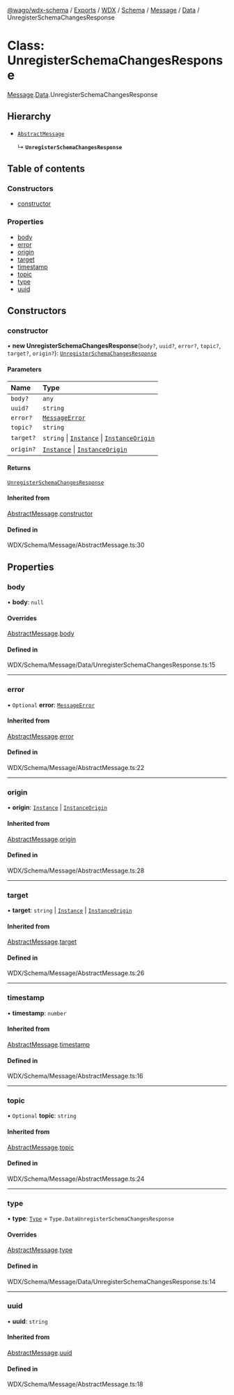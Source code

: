 [@wago/wdx-schema](../README.md) / [Exports](../modules.md) / [WDX](../modules/WDX.md) / [Schema](../modules/WDX.Schema.md) / [Message](../modules/WDX.Schema.Message.md) / [Data](../modules/WDX.Schema.Message.Data.md) / UnregisterSchemaChangesResponse

# Class: UnregisterSchemaChangesResponse

[Message](../modules/WDX.Schema.Message.md).[Data](../modules/WDX.Schema.Message.Data.md).UnregisterSchemaChangesResponse

## Hierarchy

- [`AbstractMessage`](WDX.Schema.Message.AbstractMessage.md)

  ↳ **`UnregisterSchemaChangesResponse`**

## Table of contents

### Constructors

- [constructor](WDX.Schema.Message.Data.UnregisterSchemaChangesResponse.md#constructor)

### Properties

- [body](WDX.Schema.Message.Data.UnregisterSchemaChangesResponse.md#body)
- [error](WDX.Schema.Message.Data.UnregisterSchemaChangesResponse.md#error)
- [origin](WDX.Schema.Message.Data.UnregisterSchemaChangesResponse.md#origin)
- [target](WDX.Schema.Message.Data.UnregisterSchemaChangesResponse.md#target)
- [timestamp](WDX.Schema.Message.Data.UnregisterSchemaChangesResponse.md#timestamp)
- [topic](WDX.Schema.Message.Data.UnregisterSchemaChangesResponse.md#topic)
- [type](WDX.Schema.Message.Data.UnregisterSchemaChangesResponse.md#type)
- [uuid](WDX.Schema.Message.Data.UnregisterSchemaChangesResponse.md#uuid)

## Constructors

### constructor

• **new UnregisterSchemaChangesResponse**(`body?`, `uuid?`, `error?`, `topic?`, `target?`, `origin?`): [`UnregisterSchemaChangesResponse`](WDX.Schema.Message.Data.UnregisterSchemaChangesResponse.md)

#### Parameters

| Name | Type |
| :------ | :------ |
| `body?` | `any` |
| `uuid?` | `string` |
| `error?` | [`MessageError`](WDX.Schema.Message.MessageError.md) |
| `topic?` | `string` |
| `target?` | `string` \| [`Instance`](WDX.Schema.Model.Instance.Instance.md) \| [`InstanceOrigin`](WDX.Schema.Model.Instance.InstanceOrigin.md) |
| `origin?` | [`Instance`](WDX.Schema.Model.Instance.Instance.md) \| [`InstanceOrigin`](WDX.Schema.Model.Instance.InstanceOrigin.md) |

#### Returns

[`UnregisterSchemaChangesResponse`](WDX.Schema.Message.Data.UnregisterSchemaChangesResponse.md)

#### Inherited from

[AbstractMessage](WDX.Schema.Message.AbstractMessage.md).[constructor](WDX.Schema.Message.AbstractMessage.md#constructor)

#### Defined in

WDX/Schema/Message/AbstractMessage.ts:30

## Properties

### body

• **body**: ``null``

#### Overrides

[AbstractMessage](WDX.Schema.Message.AbstractMessage.md).[body](WDX.Schema.Message.AbstractMessage.md#body)

#### Defined in

WDX/Schema/Message/Data/UnregisterSchemaChangesResponse.ts:15

___

### error

• `Optional` **error**: [`MessageError`](WDX.Schema.Message.MessageError.md)

#### Inherited from

[AbstractMessage](WDX.Schema.Message.AbstractMessage.md).[error](WDX.Schema.Message.AbstractMessage.md#error)

#### Defined in

WDX/Schema/Message/AbstractMessage.ts:22

___

### origin

• **origin**: [`Instance`](WDX.Schema.Model.Instance.Instance.md) \| [`InstanceOrigin`](WDX.Schema.Model.Instance.InstanceOrigin.md)

#### Inherited from

[AbstractMessage](WDX.Schema.Message.AbstractMessage.md).[origin](WDX.Schema.Message.AbstractMessage.md#origin)

#### Defined in

WDX/Schema/Message/AbstractMessage.ts:28

___

### target

• **target**: `string` \| [`Instance`](WDX.Schema.Model.Instance.Instance.md) \| [`InstanceOrigin`](WDX.Schema.Model.Instance.InstanceOrigin.md)

#### Inherited from

[AbstractMessage](WDX.Schema.Message.AbstractMessage.md).[target](WDX.Schema.Message.AbstractMessage.md#target)

#### Defined in

WDX/Schema/Message/AbstractMessage.ts:26

___

### timestamp

• **timestamp**: `number`

#### Inherited from

[AbstractMessage](WDX.Schema.Message.AbstractMessage.md).[timestamp](WDX.Schema.Message.AbstractMessage.md#timestamp)

#### Defined in

WDX/Schema/Message/AbstractMessage.ts:16

___

### topic

• `Optional` **topic**: `string`

#### Inherited from

[AbstractMessage](WDX.Schema.Message.AbstractMessage.md).[topic](WDX.Schema.Message.AbstractMessage.md#topic)

#### Defined in

WDX/Schema/Message/AbstractMessage.ts:24

___

### type

• **type**: [`Type`](../enums/WDX.Schema.Message.Type.md) = `Type.DataUnregisterSchemaChangesResponse`

#### Overrides

[AbstractMessage](WDX.Schema.Message.AbstractMessage.md).[type](WDX.Schema.Message.AbstractMessage.md#type)

#### Defined in

WDX/Schema/Message/Data/UnregisterSchemaChangesResponse.ts:14

___

### uuid

• **uuid**: `string`

#### Inherited from

[AbstractMessage](WDX.Schema.Message.AbstractMessage.md).[uuid](WDX.Schema.Message.AbstractMessage.md#uuid)

#### Defined in

WDX/Schema/Message/AbstractMessage.ts:18
